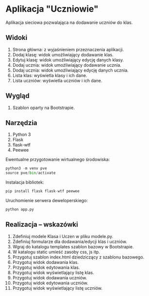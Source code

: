 # Aplikacja "Uczniowie"
Aplikacja sieciowa pozwalająca na dodawanie uczniów do klas.

## Widoki

1. Strona główna: z wyjaśnieniem przeznaczenia aplikacji.
2. Dodaj klasę: widok umożliwiający dodawanie klas.
3. Edytuj klasę: widok umożliwiający edycję danych klasy.
4. Dodaj ucznia: widok umożliwiający dodawanie ucznia.
5. Dodaj ucznia: widok umożliwiający edycję danych ucznia.
6. Lista klas: wyświetla klasy i ich dane.
7. Lista uczniów: wyświetla uczniów i ich dane.

## Wygląd

1. Szablon oparty na Bootstrapie.

## Narzędzia

1. Python 3
2. Flask
3. flask-wtf
4. Peewee

Ewentualne przygotowanie wirtualnego środowiska:

```python
python3 -m venv pve
source pve/bin/activate
```

Instalacja bibliotek:

```python
pip install flask flask-wtf peewee
```

Uruchomienie serwera deweloperskiego:

```python
python app.py
```

## Realizacja – wskazówki

1. Zdefiniuj modele Klasa i Uczen w pliku modele.py.
2. Zdefiniuj formularze dla dodawania/edycji klas i uczniów.
3. Wgraj do katalogu templates szablon bazowy w Bootstrapie.
4. W katalogu static umieść zasoby css, js itp.
5. Przygotuj szablon index.html dziedziczący z szablonu bazowego.
6. Przygotuj widok dodawania klas.
7. Przygotuj widok edytowania klas.
8. Przygotuj widok wyświetlający listę klas.
9. Przygotuj widok dodawania uczniów.
10. Przygotuj widok edytowania uczniów.
11. Przygotuj widok wyświetlający listę uczniów.

